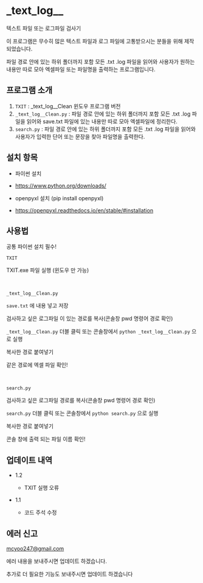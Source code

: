 # \_text_log\_\_

텍스트 파일 또는 로그파일 검사기

이 프로그램은 무수히 많은 텍스트 파일과 로그 파일에 고통받으시는 분들을 위해 제작되었습니다.

파일 경로 안에 있는 하위 폴더까지 포함 모든 .txt .log 파일을 읽어와 사용자가 원하는 내용만 따로 모아 엑셀파일 또는 파일명을 출력하는 프로그램입니다.

## 프로그램 소개

1. `TXIT` : \_text_log\_\_Clean 윈도우 프로그램 버전
2. `_text_log__Clean.py` : 파일 경로 안에 있는 하위 폴더까지 포함 모든 .txt .log 파일을 읽어와 save.txt 파일에 있는 내용만 따로 모아 엑셀파일에 정리한다.
3. `search.py` : 파일 경로 안에 있는 하위 폴더까지 포함 모든 .txt .log 파일을 읽어와 사용자가 입력한 단어 또는 문장을 찾아 파일명을 출력한다.

## 설치 항목

- 파이썬 설치

- https://www.python.org/downloads/

- openpyxl 설치 (pip install openpyxl)

- https://openpyxl.readthedocs.io/en/stable/#installation

## 사용법

공통 파이썬 설치 필수!

`TXIT`

TXIT.exe 파일 실행 (윈도우 만 가능)

<br/>

`_text_log__Clean.py`

`save.txt` 에 내용 넣고 저장

검사하고 싶은 로그파일 이 있는 경로를 복사(콘솔창 pwd 명령어 경로 확인)

`_text_log__Clean.py` 더블 클릭 또는 콘솔창에서 `python _text_log__Clean.py` 으로 실행

복사한 경로 붙여넣기

같은 경로에 엑셀 파일 확인!

<br/>

`search.py`

검사하고 싶은 로그파일 경로를 복사(콘솔창 pwd 명령어 경로 확인)

`search.py` 더블 클릭 또는 콘솔창에서 `python search.py` 으로 실행

복사한 경로 붙여넣기

콘솔 창에 출력 되는 파일 이름 확인!

## 업데이트 내역

- 1.2
  - TXIT 실행 오류 

- 1.1
  - 코드 주석 수정

## 에러 신고

mcyoo247@gmail.com

에러 내용을 보내주시면 업데이트 하겠습니다.

추가로 더 필요한 기능도 보내주시면 업데이트 하겠습니다
